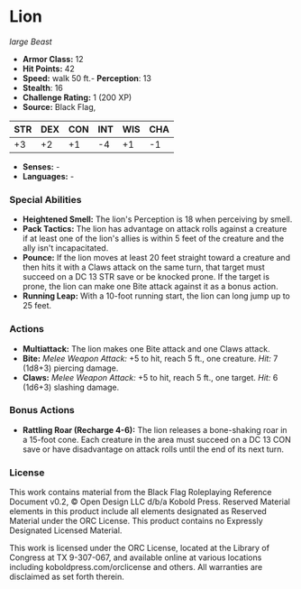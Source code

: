 # Lion

*large* *Beast*

- **Armor Class:** 12
- **Hit Points:** 42 
- **Speed:** walk 50 ft.- **Perception**: 13
- **Stealth**: 16
- **Challenge Rating:** 1 (200 XP)
- **Source:** Black Flag,

| STR | DEX | CON | INT | WIS | CHA |
| --- | --- | --- | --- | --- | --- |
| +3 | +2 | +1 | -4 | +1 | -1 |

- **Senses:** -
- **Languages:** -

### Special Abilities

- **Heightened Smell:** The lion's Perception is 18 when perceiving by smell.
- **Pack Tactics:** The lion has advantage on attack rolls against a creature if at least one of the lion's allies is within 5 feet of the creature and the ally isn't incapacitated.
- **Pounce:** If the lion moves at least 20 feet straight toward a creature and then hits it with a Claws attack on the same turn, that target must succeed on a DC 13 STR save or be knocked prone. If the target is prone, the lion can make one Bite attack against it as a bonus action.
- **Running Leap:** With a 10-foot running start, the lion can long jump up to 25 feet.

### Actions

- **Multiattack:** The lion makes one Bite attack and one Claws attack.
- **Bite:** _Melee Weapon Attack:_ +5 to hit, reach 5 ft., one creature. _Hit:_ 7 (1d8+3) piercing damage.
- **Claws:** _Melee Weapon Attack:_ +5 to hit, reach 5 ft., one target. _Hit:_ 6 (1d6+3) slashing damage.

### Bonus Actions

- **Rattling Roar (Recharge 4-6):** The lion releases a bone-shaking roar in a 15-foot cone. Each creature in the area must succeed on a DC 13 CON save or have disadvantage on attack rolls until the end of its next turn.


### License

This work contains material from the Black Flag Roleplaying Reference Document v0.2, © Open Design LLC d/b/a Kobold Press. Reserved Material elements in this product include all elements designated as Reserved Material under the ORC License. This product contains no Expressly Designated Licensed Material.

This work is licensed under the ORC License, located at the Library of Congress at TX 9-307-067, and available online at various locations including koboldpress.com/orclicense and others. All warranties are disclaimed as set forth therein.
